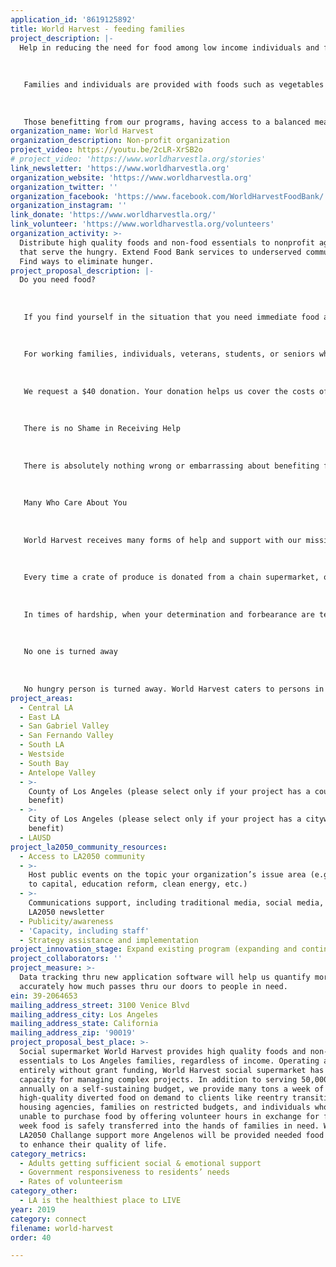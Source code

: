```yaml
---
application_id: '8619125892'
title: World Harvest - feeding families
project_description: |-
  Help in reducing the need for food among low income individuals and families.
   
   
   
   Families and individuals are provided with foods such as vegetables and fruits that are essential for a balanced diet, but are costly for low income households.
   
   
   
   Those benefitting from our programs, having access to a balanced meal with fruits, vegetables and cereals, reduced the danger factor of developing high blood pressure or diabetes, among other common ailments related to poor diets.
organization_name: World Harvest
organization_description: Non-profit organization
project_video: https://youtu.be/2cLR-XrSB2o
# project_video: 'https://www.worldharvestla.org/stories'
link_newsletter: 'https://www.worldharvestla.org'
organization_website: 'https://www.worldharvestla.org'
organization_twitter: ''
organization_facebook: 'https://www.facebook.com/WorldHarvestFoodBank/'
organization_instagram: ''
link_donate: 'https://www.worldharvestla.org/'
link_volunteer: 'https://www.worldharvestla.org/volunteers'
organization_activity: >-
  Distribute high quality foods and non-food essentials to nonprofit agencies
  that serve the hungry. Extend Food Bank services to underserved communities.
  Find ways to eliminate hunger.
project_proposal_description: |-
  Do you need food?
   
   
   
   If you find yourself in the situation that you need immediate food assistance, or are threatened by not having sufficient food supply you or your family's basic needs, World Harvest is here to help you!
   
   
   
   For working families, individuals, veterans, students, or seniors whose financial intake isn't sufficient to cope with daily food requirements, you can receive a cart-full of groceries. This cart-full averages several pounds of food and retails for over $200.
   
   
   
   We request a $40 donation. Your donation helps us cover the costs of food transportation, basic maintenance and management service for World Harvest, allowing us to function and make available our food items to you. If you are unable to donate, you may also donate your time as a volunteer for one part time day of 4 hours.
   
   
   
   There is no Shame in Receiving Help
   
   
   
   There is absolutely nothing wrong or embarrassing about benefiting from services such as ours. More importantly by coming forth and receiving food, instead of you and your family bearing hunger and missing meals, you may enjoy basic staples such as fruits, vegetables, legumes and grain (bread, pasta, rice, etc.) daily. 
   
   
   
   Many Who Care About You
   
   
   
   World Harvest receives many forms of help and support with our mission to provide food to needy individuals and families in times of need. You and your family are the final recipients of this chain of help.
   
   
   
   Every time a crate of produce is donated from a chain supermarket, or a shipment of fruits or vegetables arrives to us from a farmer, this is done with the knowledge and understanding that families and individuals in need will benefit from them.
   
   
   
   In times of hardship, when your determination and forbearance are tested, it is good to know that a portion of America's harvest is destined to relieve you in your time of need. World Harvest is one facilitator of this constant flow of aid, and we're here because we care about your well being and your family's.
   
   
   
   No one is turned away
   
   
   
   No hungry person is turned away. World Harvest caters to persons in all positions in life, all classes, all races, all religions, all ethnicity.
project_areas:
  - Central LA
  - East LA
  - San Gabriel Valley
  - San Fernando Valley
  - South LA
  - Westside
  - South Bay
  - Antelope Valley
  - >-
    County of Los Angeles (please select only if your project has a countywide
    benefit)
  - >-
    City of Los Angeles (please select only if your project has a citywide
    benefit)
  - LAUSD
project_la2050_community_resources:
  - Access to LA2050 community
  - >-
    Host public events on the topic your organization’s issue area (e.g. access
    to capital, education reform, clean energy, etc.) 
  - >-
    Communications support, including traditional media, social media, and
    LA2050 newsletter
  - Publicity/awareness
  - 'Capacity, including staff'
  - Strategy assistance and implementation
project_innovation_stage: Expand existing program (expanding and continuing ongoing successful projects)
project_collaborators: ''
project_measure: >-
  Data tracking thru new application software will help us quantify more
  accurately how much passes thru our doors to people in need.
ein: 39-2064653
mailing_address_street: 3100 Venice Blvd
mailing_address_city: Los Angeles
mailing_address_state: California
mailing_address_zip: '90019'
project_proposal_best_place: >-
  Social supermarket World Harvest provides high quality foods and non-food
  essentials to Los Angeles families, regardless of income. Operating almost
  entirely without grant funding, World Harvest social supermarket has a proven
  capacity for managing complex projects. In addition to serving 50,000 clients
  annually on a self-sustaining budget, we provide many tons a week of
  high-quality diverted food on demand to clients like reentry transitional
  housing agencies, families on restricted budgets, and individuals who are
  unable to purchase food by offering volunteer hours in exchange for food. Each
  week food is safely transferred into the hands of families in need. With
  LA2050 Challange support more Angelenos will be provided needed food staples
  to enhance their quality of life.
category_metrics:
  - Adults getting sufficient social & emotional support
  - Government responsiveness to residents’ needs
  - Rates of volunteerism
category_other:
  - LA is the healthiest place to LIVE
year: 2019
category: connect
filename: world-harvest
order: 40

---
```

